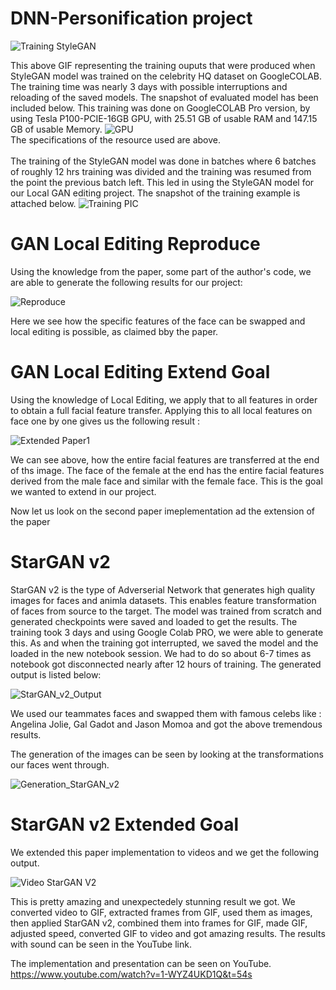 # DNN-Personification project 

![Training StyleGAN](https://github.com/Shivani29sheth/DNN-Personification/blob/master/GAN%20Local%20Editing%20Reproduce/ezgif.com-gif-maker%20(15).gif)

This above GIF representing the training ouputs that were produced when StyleGAN model was trained on the celebrity HQ dataset on GoogleCOLAB. The training time was nearly 3 days with possible interruptions and reloading of the saved models. The snapshot of evaluated model has been included below. This training was done on GoogleCOLAB Pro version, by using Tesla P100-PCIE-16GB GPU, with 25.51 GB of usable RAM and 147.15 GB of usable Memory.
![GPU](https://github.com/Shivani29sheth/DNN-Personification/blob/master/GAN%20Local%20Editing%20Reproduce/gpu.png)
\
The specifications of the resource used are above.
\
\
The training of the StyleGAN model was done in batches where 6 batches of roughly 12 hrs training was divided and the training was resumed from the point the previous batch left. This led in using the StyleGAN model for our Local GAN editing project. The snapshot of the training example is attached below.
![Training PIC](https://github.com/Shivani29sheth/DNN-Personification/blob/master/GAN%20Local%20Editing%20Reproduce/1122.png)

# GAN Local Editing Reproduce

Using the knowledge from the paper, some part of the author's code, we are able to generate the following results for our project:

![Reproduce](https://github.com/Shivani29sheth/DNN-Personification/blob/master/GAN%20Local%20Editing%20Reproduce/GAN1.png)

Here we see how the specific features of the face can be swapped and local editing is possible, as claimed bby the paper.

# GAN Local Editing Extend Goal

Using the knowledge of Local Editing, we apply that to all features in order to obtain a full facial feature transfer. Applying this to all local features on face one by one gives us the following result :

![Extended Paper1](https://github.com/Shivani29sheth/DNN-Personification/blob/master/GAN%20Local%20Editing%20Reproduce/GAN2.png)

We can see above, how the entire facial features are transferred at the end of ths image. The face of the female at the end has the entire facial features derived from the male face and similar with the female face. This is the goal we wanted to extend in our project.

Now let us look on the second paper imeplementation ad the extension of the paper

# StarGAN v2

StarGAN v2 is the type of Adverserial Network that generates high quality images for faces and animla datasets. This enables feature transformation of faces from source to the target. The model was trained from scratch and generated checkpoints were saved and loaded to get the results. The training took 3 days and using Google Colab PRO, we were able to generate this. As and when the training got interrupted, we saved the model and the loaded in the new notebook session. We had to do so about 6-7 times as notebook got disconnected nearly after 12 hours of training. The generated output is listed below:

![StarGAN_v2_Output](https://github.com/Shivani29sheth/DNN-Personification/blob/master/StarGAN%20v2%20Reproduce/metrics/generated%20image.jpg)

We used our teammates faces and swapped them with famous celebs like : Angelina Jolie, Gal Gadot and Jason Momoa and got the above tremendous results.

The generation of the images can be seen by looking at the transformations our faces went through.

![Generation_StarGAN_v2](https://github.com/Shivani29sheth/DNN-Personification/blob/master/StarGAN%20v2%20Reproduce/metrics/ref_vid.gif)

# StarGAN v2 Extended Goal

We extended this paper implementation to videos and we get the following output.

![Video StarGAN V2](https://github.com/Shivani29sheth/DNN-Personification/blob/master/StarGAN%20v2%20Reproduce/metrics/TonyStark.gif)

This is pretty amazing and unexpectedely stunning result we got.
We converted video to GIF, extracted frames from GIF, used them as images, then applied StarGAN v2, combined them into frames for GIF, made GIF, adjusted speed, converted GIF to video and got amazing results. The results with sound can be seen in the YouTube link.

The implementation and presentation can be seen on YouTube. 
https://www.youtube.com/watch?v=1-WYZ4UKD1Q&t=54s


